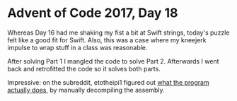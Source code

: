 # Advent of Code 2017, Day 18

Whereas Day 16 had me shaking my fist a bit at Swift strings, today's puzzle felt like a good fit for Swift.  Also, this was a case where my kneejerk impulse to wrap stuff in a class was reasonable.

After solving Part 1 I mangled the code to solve Part 2.  Afterwards I went back and retrofitted the code so it solves both parts.

Impressive: on the subreddit, etotheipi1 figured out [what the program actually does](https://www.reddit.com/r/adventofcode/comments/7kj35s/2017_day_18_solutions/dreucbm/), by manually decompiling the assembly.

